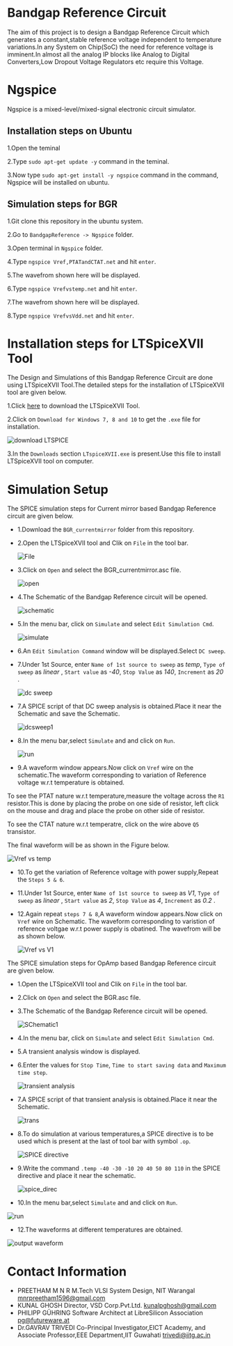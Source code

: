 # Bandgap Reference Circuit
The aim of this project is to design a Bandgap Reference Circuit which generates a constant,stable reference voltage independent to temperature variations.In any System on Chip(SoC) the need for reference voltage is imminent.In almost all the analog IP blocks like Analog to Digital Converters,Low Dropout Voltage Regulators etc require this Voltage.
# Ngspice
Ngspice is a mixed-level/mixed-signal electronic circuit simulator.
## Installation steps on Ubuntu
 1.Open the teminal 
 
 2.Type `sudo apt-get update -y` command in the teminal.
 
 3.Now type `sudo apt-get install -y ngspice` command in the command, Ngspice will be installed on ubuntu.
## Simulation steps for BGR
 1.Git clone this repository in the ubuntu system.
 
 2.Go to `BandgapReference -> Ngspice` folder.
 
 3.Open terminal in `Ngspice` folder.
 
 4.Type `ngspice Vref,PTATandCTAT.net` and hit `enter`.
 
 5.The wavefrom shown here will be displayed.
 
 6.Type `ngspice Vrefvstemp.net` and hit `enter`.
 
 7.The wavefrom shown here will be displayed.
 
 8.Type `ngspice VrefvsVdd.net` and hit `enter`.

# Installation steps for LTSpiceXVII Tool
The Design and Simulations of this Bandgap Reference Circuit are done using LTSpiceXVII Tool.The detailed steps for the installation of LTSpiceXVII tool are given below.

1.Click [here](https://www.analog.com/en/design-center/design-tools-and-calculators/ltspice-simulator.html) to download the LTSpiceXVII Tool.

2.Click on `Download for Windows 7, 8 and 10` to get the `.exe` file for installation.

![download LTSPICE](https://user-images.githubusercontent.com/26677041/84537595-b02ada80-ad0d-11ea-93f8-31fd166bb32b.PNG)

3.In the `Downloads` section `LTspiceXVII.exe` is present.Use this file to install LTSpiceXVII tool on computer.

# Simulation Setup
The SPICE simulation steps for Current mirror based Bandgap Reference circuit are given below.
* 1.Download the `BGR_currentmirror` folder from this repository.
* 2.Open the LTSpiceXVII tool and Clik on `File` in the tool bar.

     ![File](https://user-images.githubusercontent.com/26677041/84565859-fb82ce80-ad89-11ea-90b9-cf9ab1d03a54.PNG)

* 3.Click on `Open` and select the BGR_currentmirror.asc file.

     ![open](https://user-images.githubusercontent.com/26677041/84565860-fcb3fb80-ad89-11ea-83f6-1eb66e21e05d.png)

* 4.The Schematic of the Bandgap Reference circuit will be opened.

     ![schematic](https://user-images.githubusercontent.com/26677041/84700876-95f13680-af71-11ea-8f80-c5dee4e8a6b8.PNG)

* 5.In the menu bar, click on `Simulate` and select `Edit Simulation Cmd`.

   ![simulate](https://user-images.githubusercontent.com/26677041/84565993-2f122880-ad8b-11ea-93e7-f58376179007.png)

* 6.An `Edit Simulation Command` window will be displayed.Select `DC sweep`.
* 7.Under 1st Source, enter `Name of 1st source to sweep` as *temp*, `Type of sweep` as *linear* , `Start value` as *-40*, `Stop Value` as *140*, `Increment` as *20* .

  ![dc sweep](https://user-images.githubusercontent.com/26677041/84700868-94277300-af71-11ea-9874-732eb74f3bba.PNG)

* 7.A SPICE script of that DC sweep analysis is obtained.Place it near the Schematic and save the Schematic.

  ![dcsweep1](https://user-images.githubusercontent.com/26677041/84700874-9558a000-af71-11ea-8e03-2c473aecebc8.PNG)

* 8.In the menu bar,select `Simulate` and and click on `Run`.

  ![run](https://user-images.githubusercontent.com/26677041/84566126-6a612700-ad8c-11ea-9e03-8af9b4391ada.png)

* 9.A waveform window appears.Now click on `Vref` wire on the schematic.The waveform corresponding to variation of Reference voltage w.r.t temperature is obtained.

To see the PTAT nature w.r.t temperature,measure the voltage across the `R1` resistor.This is done by placing the probe on one side of resistor, left click on the mouse and drag and place the probe on other side of resistor.

To see the CTAT nature w.r.t temperatre, click on the wire above `Q5` transistor.

The final waveform will be as shown in the Figure below.

   ![Vref vs temp](https://user-images.githubusercontent.com/26677041/84700877-95f13680-af71-11ea-843e-1a0331152b48.png)

* 10.To get the variation of Reference voltage with power supply,Repeat the `Steps 5 & 6`.

* 11.Under 1st Source, enter `Name of 1st source to sweep` as *V1*, `Type of sweep` as *linear* , `Start value` as *2*, `Stop Value` as *4*, `Increment` as *0.2* .

* 12.Again repeat `steps 7 & 8`,A waveform window appears.Now click on `Vref` wire on Schematic. The waveform corresponding to varistion of reference voltgae w.r.t power supply is obatined.
The wavefrom will be as shown below.

   ![Vref vs V1](https://user-images.githubusercontent.com/26677041/84700878-9689cd00-af71-11ea-8870-6406faa262db.png)

The SPICE simulation steps for OpAmp based Bandgap Reference circuit  are given below.
* 1.Open the LTSpiceXVII tool and Clik on `File` in the tool bar.

* 2.Click on `Open` and select the BGR.asc file.

* 3.The Schematic of the Bandgap Reference circuit will be opened.

  ![SChematic1](https://user-images.githubusercontent.com/26677041/84565863-fde52880-ad89-11ea-8ed6-d200b7935026.png)

* 4.In the menu bar, click on `Simulate` and select `Edit Simulation Cmd`.

* 5.A transient analysis window is displayed.
* 6.Enter the values for `Stop Time`, `Time to start saving data` and `Maximum time step`.

  ![transient analysis](https://user-images.githubusercontent.com/26677041/84565999-31748280-ad8b-11ea-842a-2a163d9b1618.PNG)

* 7.A SPICE script of that transient analysis is obtained.Place it near the Schematic.

  ![trans](https://user-images.githubusercontent.com/26677041/84565998-30dbec00-ad8b-11ea-8e08-1e461fde2a8a.png)

* 8.To do simulation at various temperatures,a SPICE directive is to be used which is present at the last of tool bar with symbol `.op`.

  ![SPICE directive](https://user-images.githubusercontent.com/26677041/84565996-30435580-ad8b-11ea-8048-7045b1463295.png)

* 9.Write the command `.temp -40 -30 -10 20 40 50 80 110` in the SPICE directive and place it near the schematic.

  ![spice_direc](https://user-images.githubusercontent.com/26677041/84565997-30435580-ad8b-11ea-8a71-6572a6db36e2.PNG)

* 10.In the menu bar,select `Simulate` and and click on `Run`.

![run](https://user-images.githubusercontent.com/26677041/84566126-6a612700-ad8c-11ea-9e03-8af9b4391ada.png)

* 12.The waveforms at different temperatures are obtained.

![output waveform](https://user-images.githubusercontent.com/26677041/84566125-69c89080-ad8c-11ea-9dee-af15fa68dada.png)


# Contact Information
* PREETHAM M N R M.Tech VLSI System Design, NIT Warangal mnrpreetham1596@gmail.com
* KUNAL GHOSH Director, VSD Corp.Pvt.Ltd. kunalpghosh@gmail.com
* PHILIPP GÜHRING Software Architect at LibreSilicon Association pg@futureware.at
* Dr.GAVRAV TRIVEDI Co-Principal Investigator,EICT Academy,
  and Associate Professor,EEE Department,IIT Guwahati trivedi@iitg.ac.in
